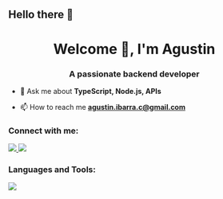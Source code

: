## Hello there 👋

<h1 align="center">Welcome 👋, I'm Agustin</h1>
<h3 align="center">A passionate backend developer</h3>

- 💬 Ask me about **TypeScript, Node.js, APIs**

- 📫 How to reach me **agustin.ibarra.c@gmail.com**

<h3 align="left">Connect with me:</h3>
<p align="left">
<p>
  <a href="https://www.linkedin.com/in/agust%C3%ADn-ibarra-259637262/" target="_blank">
    <img src="https://skillicons.dev/icons?i=linkedin" />
  </a>
  <a href="https://www.instagram.com/agustin_hk/" target="_blank">
    <img src="https://skillicons.dev/icons?i=instagram" />
  </a>
</p>
</p>

<h3 align="left">Languages and Tools:</h3>
<p align="left">
<p>
  <a href="https://skillicons.dev">
    <img src="https://skillicons.dev/icons?i=nodejs,js,ts,express,npm,jest,cs,dotnet,py,git,github,docker,mysql,mongodb,sqlite,html,css,react,bootstrap,figma,slack,trello" />
  </a>
</p>
</p>
